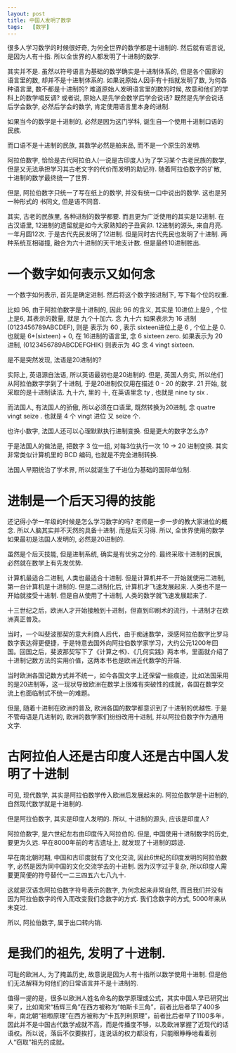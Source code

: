 ```yaml
---
layout: post
title: 中国人发明了数学
tags:   [数学]
---
```


很多人学习数学的时候很好奇, 为何全世界的数学都是十进制的. 然后就有谣言说, 是因为人有十指. 所以全世界的人都发明了十进制的数学.

其实并不是. 虽然以符号语言为基础的数学确实是十进制体系的, 但是各个国家的语言里的数, 却并不是十进制体系的. 如果说原始人因手有十指就发明了数, 为何各种语言里, 数不都是十进制的?
难道原始人发明语言里的数的时候, 故意和他们的学科上的数学唱反调? 或者说, 原始人是先学会数学后学会说话? 既然是先学会说话后学会数学, 必然后学会的数学, 肯定使用语言里本身的进制.

如果当今的数学是十进制的, 必然是因为这门学科, 诞生自一个使用十进制口语的民族.

而口语不是十进制的民族, 其数学必然是舶来品, 而不是一个原生的发明.

阿拉伯数字, 恰恰是古代阿拉伯人(一说是古印度人)为了学习某个古老民族的数学, 但是又无法承担学习其古老文字的代价而发明的助记符.
随着阿拉伯数字的扩散, 十进制的数学最终统一了世界.

但是, 阿拉伯数字只统一了写在纸上的数学, 并没有统一口中说出的数学. 这也是另一种形式的 书同文, 但是语不同音.

其实, 古老的民族里, 各种进制的数学都要. 而且更为广泛使用的其实是12进制. 在古汉语里, 12进制的遗留就是如今大家熟知的子丑寅卯. 12进制的源头, 来自月亮. 一年月圆12次. 于是古代先民发明了12进制. 但是同时古代先民也发明了十进制. 两种系统互相碰撞, 融合为六十进制的天干地支计数. 但是最终10进制胜出.

# 一个数字如何表示又如何念

一个数字如何表示, 首先是确定进制. 然后将这个数字按进制下, 写下每个位的权重.

比如 96, 由于阿拉伯数字是十进制的, 因此 96 的含义, 其实是 10进位上是9 , 个位上是6, 其表示的数量, 就是 九个十加六. 念 九十六
如果表示为 16 进制 (0123456789ABCDEF), 则是 表示为 60 , 表示 sixteen进位上是 6 , 个位上是 0. 也就是 6*(sixteen) + 0, 在 16进制的语言里, 念 6 sixteen zero.
如果表示为 20 进制, (0123456789ABCDEFGHIK) 则表示为 4G 念 4 vingt sixteen.

是不是突然发现, 法语是20进制的?

实际上, 英语源自法语, 所以英语最初也是20进制的.
但是, 英国人务实, 所以他们从阿拉伯数字学到了十进制, 于是20进制仅仅用在描述 0 - 20 的数字. 21 开始, 就采取的是十进制读法. 九十六, 里的 十, 在英语里念 ty , 也就是 nine ty six .

而法国人, 有法国人的骄傲, 所以必须在口语里, 既然转换为20进制, 念 quatre vingt seize . 也就是 4 个 vingt 进位 又 seize 个.

也许小数字, 法国人还可以心理默默执行进制变换. 但是更大的数字怎么办?

于是法国人的做法是, 把数字 3 位一组, 对每3位执行一次 10 -> 20 进制变换.
其实非常类似计算机里的 BCD 编码, 也就是不完全进制转换.

法国人早期统治了学术界, 所以就诞生了千进位为基础的国际单位制.

# 进制是一个后天习得的技能

还记得小学一年级的时候是怎么学习数字的吗?
老师是一步一步的教大家进位的概念.
所以人脑其实并不天然的具备十进制. 而是后天习得.
所以, 全世界使用的数学如果最初是法国人发明的, 必然是20进制的.

虽然是个后天技能, 但是进制系统, 确实是有优劣之分的. 最终采取十进制的民族, 必然就在数学上有先发优势.

计算机最适合二进制, 人类也最适合十进制. 但是计算机并不一开始就使用二进制, 第一台计算机是十进制的. 但是二进制化后, 计算机才飞速发展起来. 人类也不是一开始就接受十进制. 但是自从使用了十进制, 人类的数学就飞速发展起来了.

十三世纪之后，欧洲人才开始接触到十进制，但直到印刷术的流行，十进制才在欧洲真正普及。

当时，一个叫斐波那契的意大利商人后代，由于痴迷数学，深感阿拉伯数字比罗马数字表达得更便捷，于是特意去国外向阿拉伯数学家学习，大约公元1200年回国。回国之后，斐波那契写下了《计算之书》、《几何实践》两本书，里面就介绍了十进制记数方法的实用价值，这两本书也是欧洲近代数学的开端.

当时欧洲各国记数方式并不统一，如今各国文字上还保留一些痕迹，比如法国采用的是20进制等，这一现状导致欧洲在数学上很难有突破性的成就，各国在数学交流上也面临制式不统一的难题。

但是, 随着十进制在欧洲的普及, 欧洲各国的数学都意识到了十进制的优越性. 于是不管母语是几进制的, 欧洲的数学家们纷纷改用十进制, 并以阿拉伯数字作为通用文字.

# 古阿拉伯人还是古印度人还是古中国人发明了十进制

可见, 现代数学, 其实是阿拉伯数学传入欧洲后发展起来的. 阿拉伯数学是十进制的, 自然现代数学就是十进制的.

但是阿拉伯数字, 其实是印度人发明的. 所以, 十进制的源头, 应该是印度人?

阿拉伯数字, 是六世纪左右由印度传入阿拉伯的. 但是, 中国使用十进制数字的历史, 要更为久远. 早在8000年前的考古遗址上, 就发现了十进制的踪迹.

早在南北朝时期, 中国和古印度就有了文化交流, 因此6世纪的印度发明的阿拉伯数字, 必然是因为同中国的文化交流学去的十进制. 因为汉字过于复杂, 所以印度人需要更简便的符号替代一二三四五六七八九十.

这就是汉语念阿拉伯数字符号表示的数字, 为何念起来非常自然, 而且我们并没有因为阿拉伯数字的传入而改变我们念数字的方式. 我们念数字的方式, 5000年来从未变过.

所以, 阿拉伯数字, 属于出口转内销.

# 是我们的祖先, 发明了十进制.

可耻的欧洲人, 为了掩盖历史, 故意说是因为人有十指所以数学使用十进制. 但是他们无法解释为何他们的日常语言并不是十进制的.

值得一提的是，很多以欧洲人姓名命名的数学原理或公式，其实中国人早已研究出来了，比如南宋“杨辉三角”在西方被称为“帕斯卡三角”，前者比后者早了400多年，南北朝“祖暅原理”在西方被称为“卡瓦列利原理”，前者比后者早了1100多年，因此并不是中国古代数学成就不高，而是传播度不够，以及欧洲掌握了近现代的话语权。所以说，落后不仅要挨打，连说话的权力都没有，只能眼睁睁地看着别人“窃取”祖先的成就。

